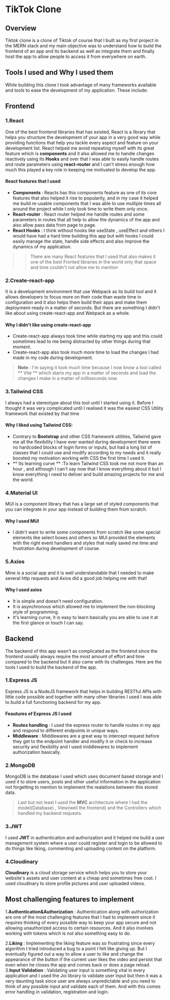 # **TikTok Clone**
## Overview
Tiktok clone is a clone of Tiktok of course that I built as my first project in the MERN stack and my main objective was to understand how to build the frontend of an app and its backend as well as integrate them and finally host the app to allow people to access it from everywhere on earth.
## Tools I used and Why I used them
While building this clone I took advantage of many frameworks available and tools to ease the development of my application. These include:

## Frontend
### 1.React
One of the best frontend libraries that has existed, React is a library that helps you structure the development of your app in a very good way while providing functions that help you tackle every aspect and feature on your development list. React helped me avoid repeating myself with its great feature which is **components** and it also allowed me to handle changes reactively using its **Hooks** and over that I was able to easily handle routes and route parameters using **react-router** and I can't stress enough how much this played a key role in keeping me motivated to develop the app.
#### React features that I used
 - **Components** : Reacts has this components feature as one of its core features that also helped it rise to popularity, and in my case it helped me build re-usable components that I was able to use multiple times all around the project while I only took time to write them only once.
 - **React-router** : React router helped me handle routes and some parameters in routes that all help to allow the dynamics of the app and also allow pass data from page to page.
 - **React Hooks** : I think without hooks like useState , useEffect and others I would have had a hard time building this app but with hooks I could easily manage the state, handle side effects and also improve the dynamics of my application.
>>There are many React features that I used that also makes it one of the best Fronted libraries in the world only that space and time couldn't not allow me to mention
### 2.Create-react-app
It is a development environment that use  Webpack as its build tool and it allows developers to focus more on their code than waste time in configuration and it also helps them build their apps and make them deployment-ready in a matter of seconds. But there are something I didn't like about using create-react-app and Webpack as a whole.

 #### Why I didn't like using create-react-app

- Create-react-app always took time while starting my app and this could sometimes lead to me being distracted by other things during that moment.
- Create-react-app also took much more time to load the changes I had made in my code during development.
> **Note** : I'm saying it took much time because I now know a tool called ** Vite ** which starts my app in a matter of seconds and load the changes I make in a matter of milliseconds now.
### 3.Tailwind CSS
I always had a stereotype about this tool until I started using it. Before I thought it was very complicated until I realised it was the easiest CSS Utility framework that existed by that time

 #### Why I liked using Tailwind CSS:
- Contrary to **Bootstrap** and other CSS framework utilities, Tailwind gave me all the flexibility I have ever wanted during development there were no hardcoded blocks of login forms or inputs, but had a long list of classes that I could use and modify according to my needs and it really boosted my motivation working with CSS the first time I used it.
- ** Its learning curve ** :To learn Tailwind CSS took me not more than an hour , and although I can't say now that I know everything about it but I know everything I need to deliver and build amazing projects for me and the world.

### 4.Material UI
MUI is a component library that has a large set of styled components that you can integrate in your app instead of building them from scratch.

 #### Why I used MUI
- I didn't want to write some components from scratch like some special elements like select boxes and others so MUI provided the elements with the right event handlers and styles that really saved me time and frustration during development of course.

### 5.Axios
Mine is a social app and it is well understandable that I needed to make several http requests and Axios did a good job helping me with that!

 #### Why I used axios
- It is simple and doesn't need configuration.
- It is asynchronous which allowed me to implement the non-blocking style of programming.
- It's learning curve, it is easy to learn basically you are able to use it at the first glance or touch I can say.


## Backend
The backend of this app wasn't as complicated as the frontend since the frontend usually always require the most amount of effort and time compared to the backend but it also came with its challenges. Here are the tools I used to build the backend of the app.

### 1.Express JS
Express JS is a NodeJS framework that helps in building RESTful APIs with little code possible and together with many other libraries I used I was able to build a full functioning backend for my app.

#### Feautures of Express JS I used
- **Routes handling** : I used the express router to handle routes in my app and respond to different endpoints in unique ways.
- **Middleware** :  Middlewares are a great way to intercept request before they get to the endpoint handler and modify it or check to increase security and flexibility and I used middlewares to implement authorization basically.

### 2.MongoDB
MongoDB is the database I used which uses document based storage and I used it to store users, posts and other useful information in the application not forgetting to mention to implement the realations between this stored data.
> Last but not least I used the **MVC** architecture where I had the model(Database) , View(well the frontend) and the Controllers which handled my backend requests.

### 3.JWT
I used **JWT** in authentication and authorization and it helped me build a user management system where a user could register and login to be allowed to do things like liking, commenting and uploading content on the platform.

### 4.Cloudinary
**Cloudinary** is a cloud storage service which helps you to store your website's assets and user content at a cheap and sometimes free cost. I used cloudinary to store profile pictures and user uploaded videos.

## Most challenging features to implement

1.**Authentication&Authorization** : Authentication along with authorization are one of the most challenging features that I had to implement since it requires thinking of every possible way to keep your app secure and not allowing unauthorized access to certain resources. And it also involves working with tokens which is not also something easy to do.
<br />

2.**Liking** : Implementing the liking feature was so frustrating since every algorithm I tried introduced a bug to a point I felt like giving up. But I eventually figured out a way to allow a user to like and change the appearance of the button if the current user likes the video and persist that even when he closes the app and comes back or does a page reload.<br />
3.**Input Validation** : Validating user input is something vital in every application and I used the Joi library to validate user input but then it was a very daunting task since user are always unpredictable and you need to think of any possible input and validate each of them. And with this comes error handling in validation, registration and login.
